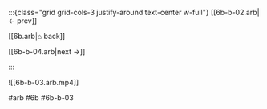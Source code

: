 :::{class="grid grid-cols-3 justify-around text-center w-full"}
[[6b-b-02.arb|← prev]]

[[6b.arb|⌂ back]]

[[6b-b-04.arb|next →]]

:::

![[6b-b-03.arb.mp4]]

#arb #6b #6b-b-03

